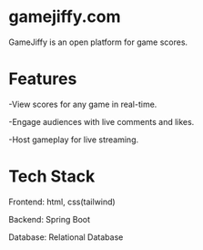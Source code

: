 # gamejiffy.com


GameJiffy is an open platform for game scores.

# Features

-View scores for any game in real-time.

-Engage audiences with live comments and likes.

-Host gameplay for live streaming.

# Tech Stack

Frontend: html, css(tailwind)

Backend: Spring Boot

Database: Relational Database 
